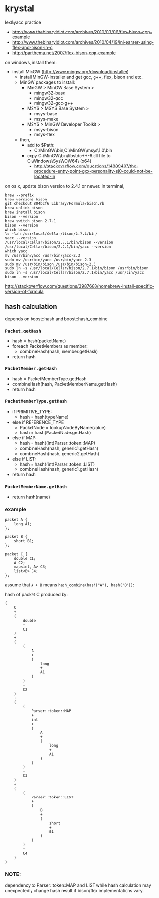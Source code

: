 krystal
=======

lex&amp;yacc practice

- http://www.thebinaryidiot.com/archives/2010/03/06/flex-bison-cpp-example
- http://www.thebinaryidiot.com/archives/2010/04/19/ini-parser-using-flex-and-bison-in-c
- http://panthema.net/2007/flex-bison-cpp-example

on windows, install them:

- install MinGW (http://www.mingw.org/download/installer)
    - install MinGW-installer and get gcc, g++, flex, bison and etc.
    - MinGW packages to install:
        - MinGW > MinGW Base System >
            - mingw32-base
            - mingw32-gcc
            - mingw32-gcc-g++
        - MSYS > MSYS Base System >
            - msys-base
            - msys-make
        - MSYS > MinGW Developer Toolkit >
            - msys-bison
            - msys-flex
    - then,
        - add to $Path:
            - C:\MinGW\bin;C:\MinGW\msys\1.0\bin
        - copy C:\MinGW\bin\libstdc++-6.dll file to C:\Windows\SysWOW64\ (x64)
            - http://stackoverflow.com/questions/14889407/the-procedure-entry-point-gxx-personality-sj0-could-not-be-located-in

on os x, update bison version to 2.4.1 or newer. in terminal,

```
brew --prefix
brew versions bison
git checkout 804bcf6 Library/Formula/bison.rb
brew unlink bison
brew install bison
bison --version
brew switch bison 2.7.1
bison --version
which bison
ls -lah /usr/local/Cellar/bison/2.7.1/bin/
yacc --version
/usr/local/Cellar/bison/2.7.1/bin/bison --version
/usr/local/Cellar/bison/2.7.1/bin/yacc --version
which yacc
mv /usr/bin/yacc /usr/bin/yacc-2.3
sudo mv /usr/bin/yacc /usr/bin/yacc-2.3
sudo mv /usr/bin/bison /usr/bin/bison-2.3
sudo ln -s /usr/local/Cellar/bison/2.7.1/bin/bison /usr/bin/bison
sudo ln -s /usr/local/Cellar/bison/2.7.1/bin/yacc /usr/bin/yacc
bison --version
```

http://stackoverflow.com/questions/3987683/homebrew-install-specific-version-of-formula

## hash calculation

depends on boost::hash and boost::hash_combine

### `Packet.getHash`

* hash = hash(packetName)
* foreach PacketMembers as member:
    * combineHash(hash, member.getHash)
* return hash

### `PacketMember.getHash`

* hash = PacketMemberType.getHash
* combineHash(hash, PacketMemberName.getHash)
* return hash

### `PacketMemberType.getHash`

* if PRIMITIVE_TYPE:
    * hash = hash(typeName)
* else if REFERENCE_TYPE:
    * PacketNode = lookupNodeByName(value)
    * hash = hash(PacketNode.getHash)
* else if MAP:
    * hash = hash((int)Parser::token::MAP)
    * combineHash(hash, generic1.getHash)
    * combineHash(hash, generic2.getHash)
* else if LIST:
    * hash = hash((int)Parser::token::LIST)
    * combineHash(hash, generic1.getHash)
* return hash

### `PacketMemberName.getHash`

* return hash(name)

### example

```
packet A {
    long A1;
};

packet B {
    short B1;
};

packet C {
    double C1;
    A C2;
    map<int, A> C3;
    list<B> C4;
};
```

assume that `A + B` means `hash_combine(hash("A"), hash("B"))`:

hash of packet C produced by:

```
(
    C
    +
    (
        double
        +
        C1
    )
    +
    (
        (
            A
            +
            (
                long
                +
                A1
            )
        )
        +
        C2
    )
    +
    (
        (
            Parser::token::MAP
            +
            int
            +
            (
                A
                +
                (
                    long
                    +
                    A1
                )
            )
        )
        +
        C3
    )
    +
    (
        (
            Parser::token::LIST
            +
            (
                B
                +
                (
                    short
                    +
                    B1
                )
            )
        )
        +
        C4
    )
)
```

### NOTE:
dependency to Parser::token::MAP and LIST while hash calculation
may unexpectedly change hash result
if bison/flex implementations vary.

